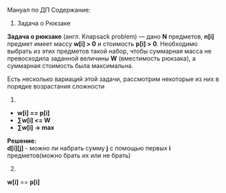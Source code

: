 Мануал по ДП
Содержание:
1) Задача о Рюкзаке


**Задача о рюкзаке** (англ. Knapsack problem) — дано **N** предметов, **n[i]** предмет имеет массу **w[i] > 0** и стоимость **p[i] > 0**. Необходимо выбрать из этих предметов такой набор, чтобы суммарная масса не превосходила заданной величины **W** (вместимость рюкзака), а суммарная стоимость была максимальна.

Есть несколько вариаций этой задачи, рассмотрим некоторые из них в порядке возрастания сложности  

1.  
- **w[i] == p[i]**  
- **∑w[i] <= W**  
- **∑w[i] → max**  

**Решение:**  
**d[i][j]** - можно ли набрать сумму **j** с помощью первых **i** предметов(можно брать их или не брать)  


2.  
**w[i]** == **p[i]**  
